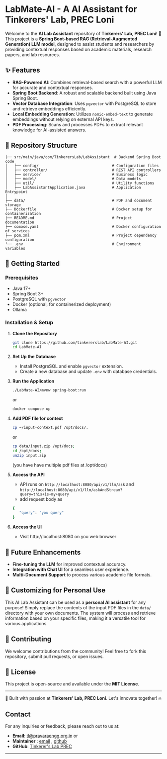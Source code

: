 # LabMate-AI - A AI Assistant for Tinkerers' Lab, PREC Loni

Welcome to the **AI Lab Assistant** repository of **Tinkerers' Lab, PREC Loni**! 🚀 This project is a **Spring Boot-based RAG (Retrieval-Augmented Generation) LLM model**, designed to assist students and researchers by providing contextual responses based on academic materials, research papers, and lab resources.

## ✨ Features
- **RAG-Powered AI**: Combines retrieval-based search with a powerful LLM for accurate and contextual responses.
- **Spring Boot Backend**: A robust and scalable backend built using Java Spring Boot.
- **Vector Database Integration**: Uses `pgvector` with PostgreSQL to store and retrieve embeddings efficiently.
- **Local Embedding Generation**: Utilizes `nomic-embed-text` to generate embeddings without relying on external API keys.
- **PDF Processing**: Scans and processes PDFs to extract relevant knowledge for AI-assisted answers.

## 📁 Repository Structure
```
├── src/main/java/com/TinkerersLab/LabAssistant  # Backend Spring Boot code
│   ├── config/                                 # Configuration files
│   ├── controller/                             # REST API controllers
│   ├── service/                                # Business logic
│   ├── model/                                  # Data models
│   ├── util/                                   # Utility functions
│   ├── LabAssistantApplication.java            # Application Entrypoint
│
├── data/                                       # PDF and document storage
├── Dockerfile                                  # Docker setup for containerization
├── README.md                                   # Project documentation
├── comose.yaml                                 # Docker configuration of services
├── pom.xml                                     # Project dependency configuration
└── .env                                        # Environment variables
```

## 🚀 Getting Started
### Prerequisites
- Java 17+
- Spring Boot 3+
- PostgreSQL with `pgvector`
- Docker (optional, for containerized deployment)
- Ollama

### Installation & Setup
1. **Clone the Repository**
   ```sh
   git clone https://github.com/tinkererslab/LabMate-AI.git
   cd LabMate-AI
   ```
2. **Set Up the Database**
   - Install PostgreSQL and enable `pgvector` extension.
   - Create a new database and update `.env` with database credentials.
3. **Run the Application**
   ```sh
   ./LabMate-AI/mvnw spring-boot:run
   ```
   or 

   ```sh
   docker compose up
   ```
4. **Add PDF file for context**
   ```sh
   cp ~/input-context.pdf /opt/docs/.
   ```
   or
   ```sh
   cp data/input.zip /opt/docs;
   cd /opt/docs;
   unzip input.zip
   ```
   (you have have multiple pdf files at /opt/docs)
6. **Access the API**
   - API runs on `http://localhost:8080/api/v1/llm/ask` and `http://localhost:8080/api/v1/llm/askAndStream?query=this+is+my+query`
   - add request body as 
   ```sh
   {
      "query": "you query"
   }
   ```
7. **Access the UI**
   - Visit http://localhost:8080 on you web browser

## 📌 Future Enhancements
- **Fine-tuning the LLM** for improved contextual accuracy.
- **Integration with Chat UI** for a seamless user experience.
- **Multi-Document Support** to process various academic file formats.

## 🔄 Customizing for Personal Use
This AI Lab Assistant can be used as a **personal AI assistant** for any purpose! Simply replace the contents of the input PDF files in the `data/` directory with your own documents. The system will process and retrieve information based on your specific files, making it a versatile tool for various applications.

## 🤝 Contributing
We welcome contributions from the community! Feel free to fork this repository, submit pull requests, or open issues.

## 📜 License
This project is open-source and available under the **MIT License**.

---
🚀 Built with passion at **Tinkerers' Lab, PREC Loni**. Let's innovate together! 🔥

## Contact

For any inquiries or feedback, please reach out to us at:
- **Email**: tl@pravaraengg.org.in or 
- **Maintainer** : [email](kaustubhk375@gmail.com) , [github](https://github.com/wigiwee)
- **GitHub**: [Tinkerer's Lab PREC](https://github.com/TinkerersLabPREC)

---
